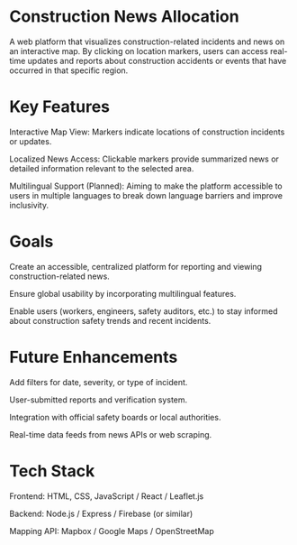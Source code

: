 # Construction News Allocation
A web platform that visualizes construction-related incidents and news on an interactive map. By clicking on location markers, users can access real-time updates and reports about construction accidents or events that have occurred in that specific region.

# Key Features
Interactive Map View: Markers indicate locations of construction incidents or updates.

Localized News Access: Clickable markers provide summarized news or detailed information relevant to the selected area.

Multilingual Support (Planned): Aiming to make the platform accessible to users in multiple languages to break down language barriers and improve inclusivity.

# Goals
Create an accessible, centralized platform for reporting and viewing construction-related news.

Ensure global usability by incorporating multilingual features.

Enable users (workers, engineers, safety auditors, etc.) to stay informed about construction safety trends and recent incidents.

# Future Enhancements
Add filters for date, severity, or type of incident.

User-submitted reports and verification system.

Integration with official safety boards or local authorities.

Real-time data feeds from news APIs or web scraping.

# Tech Stack 
Frontend: HTML, CSS, JavaScript / React / Leaflet.js

Backend: Node.js / Express / Firebase (or similar)

Mapping API: Mapbox / Google Maps / OpenStreetMap

